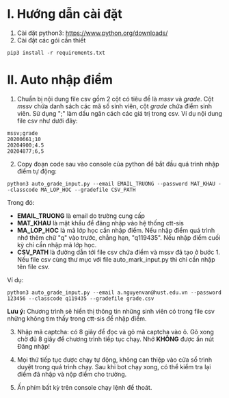 # I. Hướng dẫn cài đặt  
1. Cài đặt python3: https://www.python.org/downloads/  
2. Cài đặt các gói cần thiết 
``` 
pip3 install -r requirements.txt  
```

# II. Auto nhập điểm  
1. Chuẩn bị nội dung file csv gồm 2 cột có tiêu đề là *mssv* và *grade*. Cột *mssv* chứa danh sách các mã số sinh viên, cột *grade* chứa điểm sinh viên. Sử dụng ";" làm dấu ngăn cách các giá trị trong csv.
Ví dụ nội dung file csv như dưới đây: 
``` 
mssv;grade  
20200661;10  
20204900;4.5  
20204877;6,5  
```

2. Copy đoạn code sau vào console của python để bắt đầu quá trình nhập điểm tự động:
```
python3 auto_grade_input.py --email EMAIL_TRUONG --password MAT_KHAU --classcode MA_LOP_HOC --gradefile CSV_PATH
```
Trong đó:  
- **EMAIL_TRUONG** là email do trường cung cấp  
- **MAT_KHAU** là mật khẩu để đăng nhập vào hệ thống ctt-sis  
- **MA_LOP_HOC** là mã lớp học cần nhập điểm. Nếu nhập điểm quá trình nhớ thêm chữ "q" vào trước, chẳng hạn, "q119435". Nếu nhập điểm cuối kỳ chỉ cần nhập mã lớp học.  
- **CSV_PATH** là đường dẫn tới file csv chứa điểm và mssv đã tạo ở bước 1. Nếu file csv cùng thư mục với file auto_mark_input.py thì chỉ cần nhập tên file csv.

Ví dụ:
```
python3 auto_grade_input.py --email a.nguyenvan@hust.edu.vn --password 123456 --classcode q119435 --gradefile grade.csv
```

**Lưu ý:** Chương trình sẽ hiển thị thông tin những sinh viên có trong file csv những không tìm thấy trong ctt-sis để nhập điểm. 

3. Nhập mã captcha: có 8 giây để đọc và gõ mã captcha vào ô. Gõ xong chờ đủ 8 giây để chương trình tiếp tục chạy. Nhớ **KHÔNG** được ấn nút Đăng nhập! 

4. Mọi thứ tiếp tục được chạy tự động, không can thiệp vào cửa sổ trình duyệt trong quá trình chạy. Sau khi bot chạy xong, có thể kiểm tra lại điểm đã nhập và nộp điểm cho trường. 
5. Ấn phím bất kỳ trên console chạy lệnh để thoát.